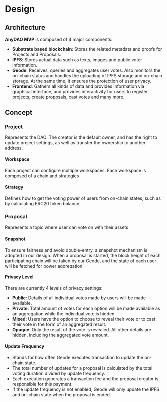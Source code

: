 # Design

## Architecture
**AnyDAO MVP** is composed of 4 major components:

- **Substrate based blockchain**: Stores the related metadata and proofs for Projects and Proposals.
- **IPFS**: Stores actual data such as texts, images and public voter information.
- **Geode**: Receives, queries and aggregates user votes. Also monitors the on-chain status and handles the uploading of IPFS storage and on-chain storage. At the same time, it ensures the protection of user privacy.
- **Frontend**: Gathers all kinds of data and provides information via graphical interface, and provides interactivity for users to register projects, create proposals, cast votes and many more.

## Concept
### Project
Represents the DAO. The creator is the default owner, and has the right to update project settings, as well as transfer the ownership to another address.
#### Workspace
Each project can configure multiple workspaces. Each workspace is composed of a chain and strategies
#### Strategy
Defines how to get the voting power of users from on-chain states, such as by calculating ERC20 token balance
### Proposal
Represents a topic where user can vote on with their assets
#### Snapshot
To ensure fairness and avoid double-entry, a snapshot mechanism is adopted in our design. When a proposal is started, the block height of each participating chain will be taken by our Geode, and the state of each user will be fetched for power aggregation.
#### Privacy Level
There are currently 4 levels of privacy settings:<br>
- **Public**: Details of all individual votes made by users will be made available.<br>
- **Private**: Total amount of votes for each option will be made available as an aggregation while the individual vote is hidden.<br>
- **Mixed**: Users have the option to choose to reveal their vote or to cast their vote in the form of an aggregated result.<br>
- **Opaque**: Only the result of the vote is revealed. All other details are hidden, including the aggregated vote amount.<br>
#### Update Frequency
- Stands for how often Geode executes transaction to update the on-chain state.<br>
- The total number of updates for a proposal is calculated by the total voting duration divided by update frequency.<br>
- Each execution generates a transaction fee and the proposal creator is responsible for this payment.<br>
- If the update frequency is not enabled, Geode will only update the IPFS and on-chain state when the proposal is ended.
